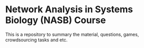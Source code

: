 Network Analysis in Systems Biology (NASB) Course
===========

This is a repository to summary the material, questions, games, crowdsourcing tasks and etc.
